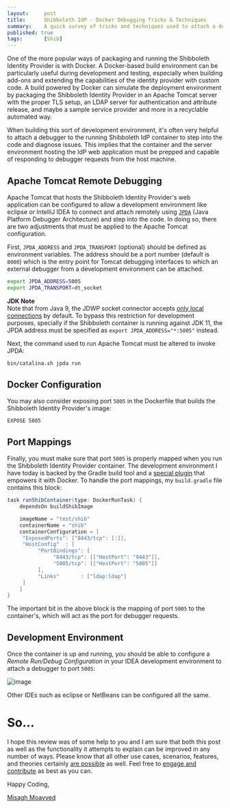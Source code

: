 ```yaml
---
layout:     post
title:      Shibboleth IdP - Docker Debugging Tricks & Techniques
summary:    A quick survey of tricks and techniques used to attach a debugger to the Shibboleth Identity provider that may be running inside a Docker container.
published: true
tags:       [Shib]
---
```


One of the more popular ways of packaging and running the Shibboleth Identity Provider is with Docker. A Docker-based build environment can be particularly useful during development and testing, especially when building add-ons and extending the capabilities of the identity provider with custom code. A build powered by Docker can simulate the deployment environment by packaging the Shibboleth Identity Provider in an Apache Tomcat server with the proper TLS setup, an LDAP server for authentication and attribute release, and maybe a sample service provider and more in a recyclable automated way. 

When building this sort of development environment, it's often very helpful to attach a debugger to the running Shibboleth IdP container to step into the code and diagnose issues. This implies that the container and the server environment hosting the IdP web application must be prepped and capable of responding to debugger requests from the host machine. 

## Apache Tomcat Remote Debugging

Apache Tomcat that hosts the Shibboleth Identity Provider's web application can be configured to allow a development environment like eclipse or IntelliJ IDEA to connect and attach remotely using [`JPDA`](https://cwiki.apache.org/confluence/x/8CklBg) (Java Platform Debugger Architecture) and step into the code. In doing so, there are two adjustments that must be applied to the Apache Tomcat configuration.

First, `JPDA_ADDRESS` and `JPDA_TRANSPORT` (optional) should be defined as environment variables. The address should be a port number (default is `8000`) which is the entry point for Tomcat debugging interfaces to which an external debugger from a development environment can be attached.

```bash
export JPDA_ADDRESS=5005
export JPDA_TRANSPORT=dt_socket
```

<div class="alert alert-info">
  <strong>JDK Note</strong><br/>Note that from Java 9, the JDWP socket connector accepts <a href="https://bugs.openjdk.java.net/browse/JDK-8175050">only local connections</a> by default. To bypass this restriction for development purposes, specially if the Shibboleth container is running against JDK 11, the JPDA address must be specified as <code>export JPDA_ADDRESS="*:5005"</code> instead.
</div>

Next, the command used to run Apache Tomcat must be altered to invoke JPDA:

```bash
bin/catalina.sh jpda run
```

## Docker Configuration

You may also consider exposing port `5005` in the Dockerfile that builds the Shibboleth Identity Provider's image:

```docker
EXPOSE 5005
```

## Port Mappings

Finally, you must make sure that port `5005` is properly mapped when you run the Shibboleth Identity Provider container. The development environment I have today is backed by the Gradle build tool and a [special plugin](https://plugins.gradle.org/plugin/de.gesellix.docker) that empowers it with Docker. To handle the port mappings, my `build.gradle` file contains this block:

```groovy
task runShibContainer(type: DockerRunTask) {
    dependsOn buildShibImage

    imageName = "test/shib"
    containerName = "shib"
    containerConfiguration = [
     "ExposedPorts": ["8443/tcp": [:]],
     "HostConfig"  : [
          "PortBindings": [
               "8443/tcp": [["HostPort": "9443"]],
               "5005/tcp": [["HostPort": "5005"]]
          ],
          "Links"       : ["ldap:ldap"]
     ]
    ]
}
```

The important bit in the above block is the mapping of port `5005` to the container's, which will act as the port for debugger requests. 
 
## Development Environment

Once the container is up and running, you should be able to configure a *Remote Run/Debug Configuration* in your IDEA development environment to attach a debugger to port `5005`:

![image](https://user-images.githubusercontent.com/1205228/95970890-58b48c80-0e1d-11eb-85e9-a1c6a7c51668.png)

Other IDEs such as eclipse or NetBeans can be configured all the same.

# So...

I hope this review was of some help to you and I am sure that both this post as well as the functionality it attempts to explain can be improved in any number of ways. Please know that all other use cases, scenarios, features, and theories certainly [are possible](https://apereo.github.io/2017/02/18/onthe-theoryof-possibility/) as well. Feel free to [engage and contribute](https://apereo.github.io/cas/developer/Contributor-Guidelines.html) as best as you can.

Happy Coding,

[Misagh Moayyed](https://twitter.com/misagh84)